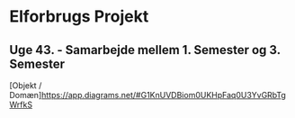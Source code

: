 # Elforbrugs Projekt
## Uge 43. - Samarbejde mellem 1. Semester og 3. Semester


[Objekt / Domæn]https://app.diagrams.net/#G1KnUVDBiom0UKHpFaq0U3YvGRbTgWrfkS
